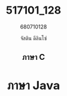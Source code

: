 # <center>517101_128<center>
<center>680710128<center>
<p>จัสติน ดีลินโซ่<p>
<center><h2>ภาษา C<h2><center>

## <center>ภาษา Java</center> 
